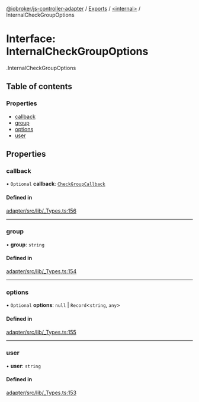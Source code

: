 [@iobroker/js-controller-adapter](../README.md) / [Exports](../modules.md) / [<internal\>](../modules/internal_.md) / InternalCheckGroupOptions

# Interface: InternalCheckGroupOptions

[<internal>](../modules/internal_.md).InternalCheckGroupOptions

## Table of contents

### Properties

- [callback](internal_.InternalCheckGroupOptions.md#callback)
- [group](internal_.InternalCheckGroupOptions.md#group)
- [options](internal_.InternalCheckGroupOptions.md#options)
- [user](internal_.InternalCheckGroupOptions.md#user)

## Properties

### callback

• `Optional` **callback**: [`CheckGroupCallback`](../modules/internal_.md#checkgroupcallback)

#### Defined in

[adapter/src/lib/_Types.ts:156](https://github.com/ioBroker/ioBroker.js-controller/blob/7dd079e8/packages/adapter/src/lib/_Types.ts#L156)

___

### group

• **group**: `string`

#### Defined in

[adapter/src/lib/_Types.ts:154](https://github.com/ioBroker/ioBroker.js-controller/blob/7dd079e8/packages/adapter/src/lib/_Types.ts#L154)

___

### options

• `Optional` **options**: ``null`` \| `Record`<`string`, `any`\>

#### Defined in

[adapter/src/lib/_Types.ts:155](https://github.com/ioBroker/ioBroker.js-controller/blob/7dd079e8/packages/adapter/src/lib/_Types.ts#L155)

___

### user

• **user**: `string`

#### Defined in

[adapter/src/lib/_Types.ts:153](https://github.com/ioBroker/ioBroker.js-controller/blob/7dd079e8/packages/adapter/src/lib/_Types.ts#L153)
